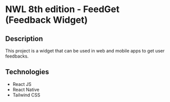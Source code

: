 # NWL 8th edition - FeedGet (Feedback Widget)

## Description

This project is a widget that can be used in web and mobile apps to get user feedbacks.

## Technologies

- React JS
- React Native
- Tailwind CSS